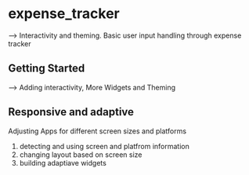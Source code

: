 # expense_tracker

--> Interactivity and theming. Basic user input handling through expense tracker

## Getting Started

--> Adding interactivity, More Widgets and Theming

## Responsive and adaptive

Adjusting Apps for different screen sizes and platforms

1) detecting and using screen and platfrom information
2) changing layout based on screen size
3) building adaptiave widgets